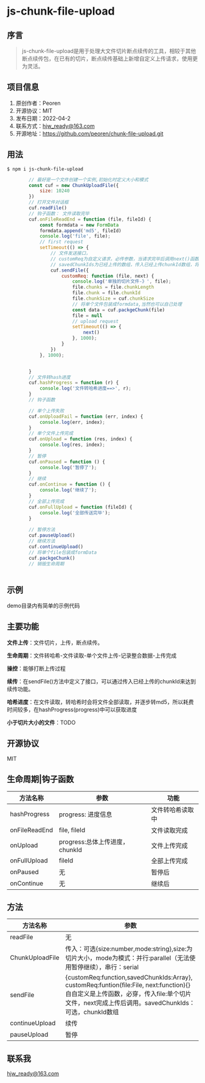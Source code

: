 # js-chunk-file-upload

## 序言

> js-chunk-file-upload是用于处理大文件切片断点续传的工具，相较于其他断点续传包，在已有的切片，断点续传基础上新增自定义上传请求，使用更为灵活。

## 项目信息

1. 原创作者：Peoren
2. 开源协议：MIT
3. 发布日期：2022-04-2
4. 联系方式：hjw_ready@163.com
5. 开源地址：https://github.com/peoren/chunk-file-upload.git

## 用法

```
$ npm i js-chunk-file-upload
```

```js   
        // 最好是一个文件创建一个实例,初始化时定义大小和模式
        const cuf = new ChunkUploadFile({
            size: 10240
        })
        // 打开文件对话框
        cuf.readFile()
        // 钩子函数： 文件读取完毕
        cuf.onFileReadEnd = function (file, fileId) {
            const formdata = new FormData
            formdata.append('md5', fileId)
            console.log('file', file);
            // first request
            setTimeout(() => {
                // 文件发送接口，
                // customReq为自定义请求，必传参数，当请求完毕后调用next()函数，以便内部获知。
                // savedChunkIds为已经上传的数组，传入已经上传chunkId数组，将会跳过这些数据，避免重复上传。
                cuf.sendFile({
                    customReq: function (file, next) {
                        console.log('单独的切片文件-》', file);
                        file.chunks = file.chunkLength
                        file.chunk = file.chunkId
                        file.chunkSize = cuf.chunkSize
                        // 将单个文件包装成formdata,当然也可以自己处理
                        const data = cuf.packgeChunk(file)
                        file = null
                        // upload request
                        setTimeout(() => {
                            next()
                        }, 1000);
                    }
                })
            }, 1000);


        }
        // 文件转hash进度
        cuf.hashProgress = function (r) {
            console.log('文件转哈希进度==>', r);
        }
        // 钩子函数

        // 单个上传失败
        cuf.onUploadFail = function (err, index) {
            console.log(err, index);
        }
        // 单个文件上传完成
        cuf.onUpload = function (res, index) {
            console.log(res, index);
        }
        // 暂停
        cuf.onPaused = function () {
            console.log('暂停了');
        }
        // 继续
        cuf.onContinue = function () {
            console.log('继续了');
        }
        // 全部上传完成
        cuf.onFullUpload = function (fileId) {
            console.log('全部传送完毕');
        }
        
        // 暂停方法
        cuf.pauseUpload()
        // 继续方法
        cuf.continueUpload()
        // 将单个file包装成formData
        cuf.packgeChunk()
        // 销毁生命周期
        

```


## 示例

demo目录内有简单的示例代码


## 主要功能

**文件上传**：文件切片，上传，断点续传。

**生命周期**：文件转哈希-文件读取-单个文件上传-记录整合数据-上传完成

**操控**：能够打断上传过程

**续传**：在sendFile()方法中定义了接口，可以通过传入已经上传的chunkId来达到续传功能。

**哈希进度**：在文件读取，转哈希时会将文件全部读取，并逐步转md5，所以耗费时间较多，在hashProgress(progress)中可以获取进度

**小于切片大小的文件**：TODO

## 开源协议

MIT

## 生命周期|钩子函数

| 方法名称        | 参数                                                  | 功能           |
| --------------- | ----------------------------------------------------- | -------------- |
| hashProgress      | progress: 进度信息                                    | 文件转哈希读取中     |
| onFileReadEnd   | file, fileId                                          | 文件读取完成   |
| onUpload   | progress:总体上传进度，chunkId               | 文件上传完成   |
| onFullUpload     | fileId                                                   | 全部上传完成       |
| onPaused |    无                                                 | 暂停后       |
| onContinue |    无                                                 | 继续后       |

## 方法

| 方法名称         | 参数                                                 |
| ---------------- | ---------------------------------------------------- |
| readFile      |       无                        | 打开文件对话框读取文件     |
| ChunkUploadFile       | 传入：可选{size:number,mode:string},size:为切片大小，mode为模式：并行:parallel（无法使用暂停继续），串行：serial       |
| sendFile        | {customReq:function,savedChunkIds:Array}, customReq:funtion(file:File, next:function){}自自定义是上传函数，必穿，传入file:单个切片文件，next完成上传后调用。savedChunkIds：可选，chunkId数组      |
| continueUpload         | 续传                                                 |
| pauseUpload             | 暂停                                                 |

## 联系我
hjw_ready@163.com



